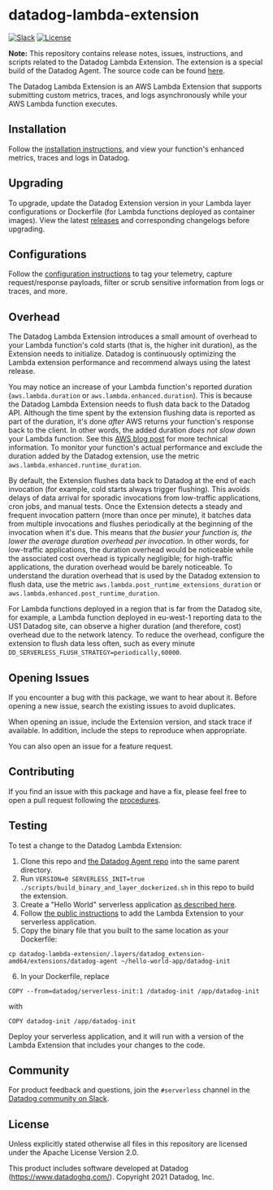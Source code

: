 # datadog-lambda-extension
[![Slack](https://chat.datadoghq.com/badge.svg?bg=632CA6)](https://chat.datadoghq.com/)
[![License](https://img.shields.io/badge/license-Apache--2.0-blue)](https://github.com/DataDog/datadog-agent/blob/master/LICENSE)

**Note:** This repository contains release notes, issues, instructions, and scripts related to the Datadog Lambda Extension. The extension is a special build of the Datadog Agent. The source code can be found [here](https://github.com/DataDog/datadog-agent/tree/main/cmd/serverless). 

The Datadog Lambda Extension is an AWS Lambda Extension that supports submitting custom metrics, traces, and logs asynchronously while your AWS Lambda function executes.

## Installation

Follow the [installation instructions](https://docs.datadoghq.com/serverless/installation), and view your function's enhanced metrics, traces and logs in Datadog.

## Upgrading
To upgrade, update the Datadog Extension version in your Lambda layer configurations or Dockerfile (for Lambda functions deployed as container images). View the latest [releases](https://github.com/DataDog/datadog-lambda-extension/releases) and corresponding changelogs before upgrading.

## Configurations

Follow the [configuration instructions](https://docs.datadoghq.com/serverless/configuration) to tag your telemetry, capture request/response payloads, filter or scrub sensitive information from logs or traces, and more.

## Overhead

The Datadog Lambda Extension introduces a small amount of overhead to your Lambda function's cold starts (that is, the higher init duration), as the Extension needs to initialize. Datadog is continuously optimizing the Lambda extension performance and recommend always using the latest release.

You may notice an increase of your Lambda function's reported duration (`aws.lambda.duration` or `aws.lambda.enhanced.duration`). This is because the Datadog Lambda Extension needs to flush data back to the Datadog API. Although the time spent by the extension flushing data is reported as part of the duration, it's done *after* AWS returns your function's response back to the client. In other words, the added duration *does not slow down* your Lambda function. See this [AWS blog post](https://aws.amazon.com/blogs/compute/performance-and-functionality-improvements-for-aws-lambda-extensions/) for more technical information. To monitor your function's actual performance and exclude the duration added by the Datadog extension, use the metric `aws.lambda.enhanced.runtime_duration`.

By default, the Extension flushes data back to Datadog at the end of each invocation (for example, cold starts always trigger flushing). This avoids delays of data arrival for sporadic invocations from low-traffic applications, cron jobs, and manual tests. Once the Extension detects a steady and frequent invocation pattern (more than once per minute), it batches data from multiple invocations and flushes periodically at the beginning of the invocation when it's due. This means that *the busier your function is, the lower the average duration overhead per invocation*. In other words, for low-traffic applications, the duration overhead would be noticeable while the associated cost overhead is typically negligible; for high-traffic applications, the duration overhead would be barely noticeable. To understand the duration overhead that is used by the Datadog extension to flush data, use the metric `aws.lambda.post_runtime_extensions_duration` or `aws.lambda.enhanced.post_runtime_duration`. 

For Lambda functions deployed in a region that is far from the Datadog site, for example, a Lambda function deployed in eu-west-1 reporting data to the US1 Datadog site, can observe a higher duration (and therefore, cost) overhead due to the network latency. To reduce the overhead, configure the extension to flush data less often, such as every minute `DD_SERVERLESS_FLUSH_STRATEGY=periodically,60000`.

## Opening Issues

If you encounter a bug with this package, we want to hear about it. Before opening a new issue, search the existing issues to avoid duplicates.

When opening an issue, include the Extension version, and stack trace if available. In addition, include the steps to reproduce when appropriate.

You can also open an issue for a feature request.

## Contributing

If you find an issue with this package and have a fix, please feel free to open a pull request following the [procedures](https://github.com/DataDog/datadog-agent/blob/master/docs/dev/contributing.md).

## Testing

To test a change to the Datadog Lambda Extension:

1. Clone this repo and [the Datadog Agent repo](https://github.com/DataDog/datadog-agent) into the same parent directory.
2. Run `VERSION=0 SERVERLESS_INIT=true ./scripts/build_binary_and_layer_dockerized.sh` in this repo to build the extension.
3. Create a "Hello World" serverless application [as described here](https://cloud.google.com/run/docs/).
4. Follow [the public instructions](https://docs.datadoghq.com/serverless/google_cloud_run) to add the Lambda Extension to your serverless application.
5. Copy the binary file that you built to the same location as your Dockerfile:
```
cp datadog-lambda-extension/.layers/datadog_extension-amd64/extensions/datadog-agent ~/hello-world-app/datadog-init
```
6. In your Dockerfile, replace
```
COPY --from=datadog/serverless-init:1 /datadog-init /app/datadog-init
```
with
```
COPY datadog-init /app/datadog-init
```

Deploy your serverless application, and it will run with a version of the Lambda Extension that includes your changes to the code.

## Community

For product feedback and questions, join the `#serverless` channel in the [Datadog community on Slack](https://chat.datadoghq.com/).

## License

Unless explicitly stated otherwise all files in this repository are licensed under the Apache License Version 2.0.

This product includes software developed at Datadog (https://www.datadoghq.com/). Copyright 2021 Datadog, Inc.
